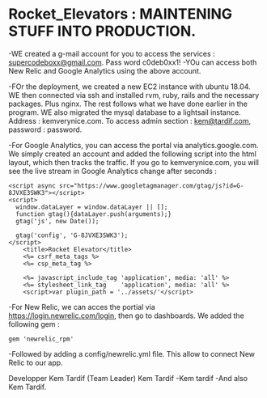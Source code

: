 # Rocket_Elevators : MAINTENING STUFF INTO PRODUCTION.

-WE created a g-mail account for you to access the services : supercodeboxx@gmail.com. Pass word c0deb0xx1!
-YOu can access both New Relic and Google Analytics using the above account.

-FOr the deployment, we created a new EC2 instance with ubuntu 18.04. WE then connected via ssh and installed rvm, ruby, rails and the necessary packages. Plus nginx. The rest follows what we have done earlier in the program. WE also migrated the mysql database to a lightsail instance. Address : kemverynice.com. To access admin section : kem@tardif.com, password : password. 

-For Google Analytics, you can access the portal via analytics.google.com. We simply created an account and added the following script into the html layout, which then tracks the traffic. If you go to kemverynice.com, you will see the live stream in Google Analytics change after seconds :

```
<script async src="https://www.googletagmanager.com/gtag/js?id=G-8JVXE3SWK3"></script>
<script>
  window.dataLayer = window.dataLayer || [];
  function gtag(){dataLayer.push(arguments);}
  gtag('js', new Date());

  gtag('config', 'G-8JVXE3SWK3');
</script>
    <title>Rocket Elevator</title>
    <%= csrf_meta_tags %>
    <%= csp_meta_tag %>
	
    <%= javascript_include_tag 'application', media: 'all' %>
    <%= stylesheet_link_tag    'application', media: 'all' %>
    <script>var plugin_path = '../assets/'</script>
```

-For New Relic, we can acces the portial via https://login.newrelic.com/login, then go to dashboards. We added the following gem :
```
gem 'newrelic_rpm'
```
-Followed by adding a config/newrelic.yml file. This allow to connect New Relic to our app.



Developper
Kem Tardif (Team Leader)
Kem Tardif -Kem tardif -And also Kem Tardif.
